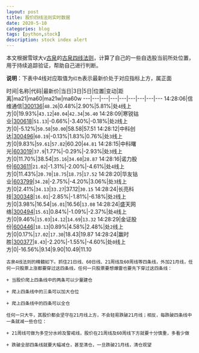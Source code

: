 ```yaml
---
layout: post
title: 股价四线法则实时数据
date: 2020-5-10
categories: blog
tags: [python,stock]
description: stock index alert
---
```



本文根据雪球大v[古泉](https://xueqiu.com/u/7148646888)的[古泉四线法则](https://xueqiu.com/7148646888/130498192)，计算了自己的一些自选股当前所处位置，用于持续追踪验证，帮助自己进行判断。

**说明**：下表中4线对应取值为`红色`表示最新价处于对应指标上方，属正面

时间|名称|代码|最新价|当日|3日|5日|位置|变动|距离|ma21|ma60|ma21w|ma60w
---|---|---|---|---|---|---|---|---
14:28:06|信维通信|[300136](https://xueqiu.com/S/SZ300136)|`48.26`|0.48%|2.90%|5.81%|处`4`线上方|0|19.93%|`43.12`|`40.04`|`42.34`|`36.40`
14:28:09|寒锐钴业|[300618](https://xueqiu.com/S/SZ300618)|`51.13`|-0.66%|-3.40%|-0.18%|处`2`线上方|0|-5.12%|`50.58`|`50.00`|58.58|57.51
14:28:12|中科创达|[300496](https://xueqiu.com/S/SZ300496)|`60.19`|-0.13%|1.83%|0.76%|处`3`线上方|0|9.83%|`59.61`|`57.82`|60.20|`44.81`
14:28:15|中科曙光|[603019](https://xueqiu.com/S/SH603019)|`37.9`|1.77%|-0.29%|-2.93%|处`3`线上方|0|11.70%|38.54|`35.16`|`34.60`|`28.87`
14:28:16|诺力股份|[603611](https://xueqiu.com/S/SH603611)|`21.02`|-1.31%|-2.00%|-4.61%|处`4`线上方|0|11.43%|`20.70`|`18.75`|`18.75`|`17.52`
14:28:20|华友钴业|[603799](https://xueqiu.com/S/SH603799)|`34.28`|-2.75%|-4.20%|3.06%|处`3`线上方|0|2.41%|`34.13`|`33.27`|37.12|`30.15`
14:28:24|长亮科技|[300348](https://xueqiu.com/S/SZ300348)|`16.01`|-2.85%|-1.81%|-6.18%|处`2`线上方|0|3.98%|16.54|`16.01`|16.56|`13.08`
14:28:24|盛天网络|[300494](https://xueqiu.com/S/SZ300494)|`15.61`|0.84%|-1.09%|-2.37%|处`4`线上方|0|9.46%|`15.03`|`14.12`|`14.69`|`13.32`
14:28:29|金证股份|[600446](https://xueqiu.com/S/SH600446)|`18.13`|0.89%|4.58%|2.48%|处`2`线上方|0|0.17%|`17.02`|`17.30`|18.43|19.87
14:28:24|赢时胜|[300377](https://xueqiu.com/S/SZ300377)|`8.43`|-2.20%|-1.55%|-4.60%|处`0`线上方|0|-16.56%|9.14|9.90|10.49|11.10

```
古泉4线法则的精髓如下。抓住21日线、60日线、21周线及60周线等四条线，外加21月线，任何一只股票上涨都要穿过这四条线，任何一只股票要想爆雷也要先下穿过这四条线：

+ 当股价爬上四条线中的两条可以少量建仓

+ 爬上四条线中的三条可以加大仓位

+ 爬上四条线中的四条可以全仓

任何一只大牛，其股价都会坚守在21月线上方，不会轻易跌破21月线；相反，每跌破四条线中一条就减一些仓位：

+ 21周线可做为多空分水岭及警戒线，股价在21周线及60周线下方就要十分慎重，多看少做

+ 跌破全部四条线就要大幅减仓，甚至清仓，一旦跌破21月线，清仓观望
```